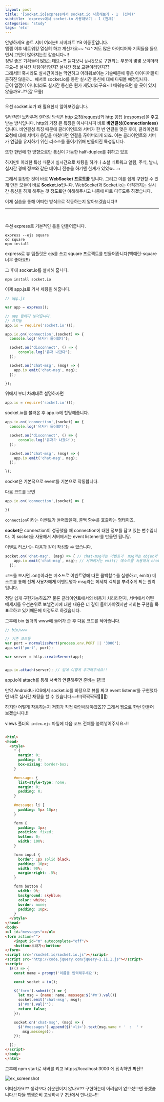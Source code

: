 ```yaml
---
layout: post
title: '[Socket.io]express에서 socket.io 사용해보기 - 1  (전체)'
subtitle: 'express에서 socket.io 사용해보기 - 1 (전체)'
categories: 'study'
tags: 'etc'
---
```


안녕하세요 솝트 서버 여러분!! 서버파트 YB 이동훈입니다.  
앱잼 이후 네트워킹 열심히 하고 계신가요~~ ^ㅁ^ 저도 많은 아이디어와 기획들을 들으면서 고민이 많아지는것 같습니다~!!  
정말 좋은 기획들이 많았는데요~!!! 듣다보니 ``실시간``으로 구현되는 부분이 몇몇 보이더라구요~!! 실시간 채팅이라던지? 실시간 정보 교환이라던지??  
그래서!!! 혹시라도 실시간이라는 막연하고 어려워보이는 기술때문에 좋은 아이디어들이 묻히진 않을까... 해서!!! socket.io를 통한 실시간 통신에 대해 다뤄볼 예정입니다.  
굳이 앱잼이 아니더라도 실시간 통신은 뭔가 재밌더라구요~!! 배워놓으면 쓸 곳이 있지 않을까요..??(잘 모름)

---

우선 socket.io가 왜 필요한지 알아보겠습니다.  

일반적인 브라우저 렌더링 방식은 http 요청(request)와 http 응답 (response)을 주고 받는 방식입니다. http의 가장 큰 특징은 아시다시피 바로 **비연결성(Connectionless)** 입니다.
비연결성 특징 때문에 클라이언트와 서버가 한 번 연결을 맺은 후에, 클라이언트 요청에 대해 서버가 응답을 마쳤다면 연결을 끊어버리게 되죠. 이는 클라이언트와 서버가 연결을 유지하기 위한 리소스를 줄이기위해 만들어진 특성입니다.

또한 한번에 한 방향으로만 통신이 가능한 half-duplex를 취하고 있죠

하지만!! 이러한 특성 때문에 실시간으로 채팅을 하거나 소셜 네트워크 알림, 주식, 날씨, 실시간 경매 정보와 같은 데이터 전송을 하기엔 한계가 있었죠...ㅠ

그래서 등장한 것이 바로 **WebSocket 프로토콜** 입니다. 그리고 이를 쉽게 구현할 수 있게 만든 모듈이 바로 **Socket.io**입니다. WebSocket과 Socket.io는 아직까지는 실시간 통신을 하게 해주는 것 정도로만 이해해주시고 나중에 따로 다루도록 하겠습니다.

이제 실습을 통해 어떠한 방식으로 작동하는지 알아보겠습니다!!


---

<br>

우선 express로 기본적인 틀을 만들어줍니다.

```
express --ejs square 
cd square
npm install
```

express로 뷰 템플릿은 ejs를 쓰고 square 프로젝트를 만들어줍니다(백예린-square 너무 좋아요!!)

그 후에 socket.io를 설치해 줍니다.

```
npm install socket.io
```

이제 app.js로 가서 세팅을 해줍니다.


```js
// app.js

var app = express();

// app 밑에다 넣어줍니다.
// 요것들 
app.io = require('socket.io')();

app.io.on('connection',(socket) => {
  console.log('유저가 들어왔다');

  socket.on('disconnect', () => {
      console.log('유저 나갔다');
  });

  socket.on('chat-msg', (msg) => {
    app.io.emit('chat-msg', msg);
  });

});
```

위에서 부터 차례대로 설명하자면

```js
app.io = require('socket.io')();
```

socket.io를 불러온 후 app.io에 할당해줍니다.

```js
app.io.on('connection',(socket) => {
  console.log('유저가 들어왔다');

  socket.on('disconnect', () => {
      console.log('유저가 나갔다');
  });

  socket.on('chat-msg', (msg) => {
    app.io.emit('chat-msg', msg);
  });

});
```

socket은 기본적으로 event를 기본으로 작동합니다.

다음 코드를 보면 

```js
app.io.on('connection',(socket) => {

})
```
``connection``이라는 이벤트가 들어왔을때, 콜백 함수를 호출하는 형태이죠.

**socket**은 connection이 성공했을 때 connection에 대한 정보를 담고 있는 변수입니다. 이 socket을 사용해서 서버에서는 event listener를 만들면 됩니당.

이벤트 리스너는 다음과 같이 작성할 수 있습니다.

```js
socket.on('chat-msg', (msg) => { // chat-msg라는 이벤트가  msg라는 objec와 함께 들어오면 
    app.io.emit('chat-msg', msg); // 서버에서는 emit() 메소드를 사용해서 chat-msg라는 이벤트로 동일한 내용을 전체 사용자에게 뿌려줍니다.
  });
```

코드를 보시면 .on()이라는 메소드로 이벤트명에 따른 콜백함수를 실행하고, emit() 메소드를 통해 전체 사용자에게 이벤트명과 msg라는 메세지 객체를 뿌려주게 되는 원리입니다.

정말 쉽게 구현가능하죠?? 물론 클라이언트에서의 비동기 처리라던지, 서버에서 어떤 메세지를 우선순위로 보낼건지에 대한 내용은 더 깊이 들어가야겠지만 저희는 구현을 목표로하고 있기때문에 이정도로 하겠습니다.

그후에 bin 폴더의 www에 들어가 준 후 다음 코드를 적어줍니다.

```js
// bin/www

// 기존 코드들
var port = normalizePort(process.env.PORT || '3000');
app.set('port', port);

var server = http.createServer(app);


app.io.attach(server); // 밑에 이렇게 추가해주세요!!
```

app.io에 attach를 통해 서버와 연결해주면 준비는 끝!!!!

만약 Android나 iOS에서 socket.io를 바탕으로 뷰를 짜고 event listener를 구현했다면 바로 실시간 채팅을 할 수 있습니다~~!!!(짝짝짝짝👏👏👏)

하지만 어떻게 작동하는지 저희가 직접 확인해봐야겠죠?? 그래서 웹으로 한번 만들어 보겠습니다.!! 

views 폴더의 ``index.ejs`` 파일에 다음 코드 전체를 붙여넣어주세요~!!

```html

<html>
<head>
  <style>
    * {
      margin: 0;
      padding: 0;
      box-sizing: border-box;
    }

    #messages {
      list-style-type: none;
      margin: 0;
      padding: 0;
    }
  
    #messages li {
      padding: 5px 10px;
    }

    form {
      padding: 3px;
      position: fixed;
      bottom: 0;
      width: 100%;
    }

    form input {
      border: 1px solid black;
      padding: 10px;
      width: 90%;
      margin-right: .5%;
    }

    form button {
      width: 9%;
      background: skyblue;
      color: white;
      border: none;
      padding: 10px;
    }
  </style>
</head>
<body>
<ul id="messages"></ul>
<form action="">
    <input id="m" autocomplete="off"/>
    <button>보내기</button>
</form>
<script src="/socket.io/socket.io.js"></script>
<script src="http://code.jquery.com/jquery-1.11.1.js"></script>
<script>
  $(() => {
    const name = prompt('이름을 입력해주세요');

    const socket = io();

    $('form').submit(() => {
      let msg = {name: name, messege:$('#m').val()} 
      socket.emit('chat-msg', msg);
      $('#m').val('');
      return false;
    });

    socket.on('chat-msg', (msg) => {
      $('#messages').append($('<li>').text(msg.name + '  :  ' +
        msg.messege));
    });

  });
</script>
</body>
</html>
```

그후에 npm start로 서버를 켜고 https://localhost:3000 에 접속하면 짜잔!!

![ex_screenshot](/assets/img/posts/socket.png)

어떠신가요?? 생각보다 쉬운편이지 않나요?? 구현하는데 어려움이 없으셨으면 좋겠습니다.!! 다들 앱잼준비 고생하시구 2탄에서 만나요~!!!